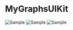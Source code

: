 # MyGraphsUIKit
![Sample](https://i.imgur.com/hTIZI5hm.png)
![Sample](https://i.imgur.com/tMYsNyom.png)
![Sample](https://i.imgur.com/hu201VVm.png)
